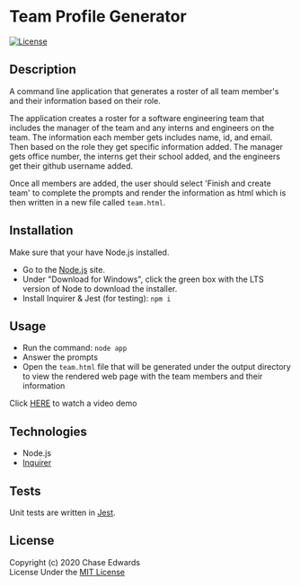 # Team Profile Generator
[![License](https://img.shields.io/badge/license-The%20MIT%20License-success.svg)](https://shields.io/)


## Description
A command line application that generates a roster of all team member's and their information based on their role.

The application creates a roster for a software engineering team that includes the manager of the team and any interns and engineers on the team. The information each member gets includes name, id, and email. Then based on the role they get specific information added. The manager gets office number, the interns get their school added, and the engineers get their github username added.

Once all members are added, the user should select 'Finish and create team' to complete the prompts and render the information as html which is then written in a new file called `team.html`.


## Installation
Make sure that your have Node.js installed.
* Go to the [Node.js](https://nodejs.org/en) site.
* Under "Download for Windows", click the green box with the LTS version of Node to download the installer.
* Install Inquirer & Jest (for testing): `npm i`


## Usage
* Run the command: `node app`
* Answer the prompts
* Open the `team.html` file that will be generated under the output directory to view the rendered web page with the team members and their information

Click [HERE](https://drive.google.com/file/d/1sj_sTzhZt-ZNMQ3Pkp-RjZZ0Y9_UCwTz/view) to watch a video demo


## Technologies
* Node.js
* [Inquirer](https://www.npmjs.com/package/inquirer)


## Tests
Unit tests are written in [Jest](https://jestjs.io/).


## License
Copyright (c) 2020 Chase Edwards   
License Under the [MIT License](LICENSE)
